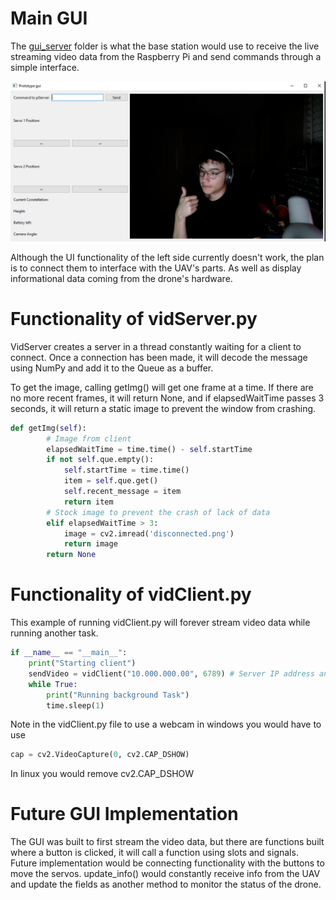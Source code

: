 # Main GUI
The [gui_server](/gui_server/) folder is what the base station would use to receive the live streaming video data from the Raspberry Pi and send commands through a simple interface.

![](/imgs/gui_demo.png)



Although the UI functionality of the left side currently doesn't work, the plan is to connect them to interface with the UAV's parts. As well as display informational data coming from the drone's hardware.

# Functionality of vidServer.py
VidServer creates a server in a thread constantly waiting for a client to connect. Once a connection has been made, it will decode the message using NumPy and add it to the Queue as a buffer.

To get the image, calling getImg() will get one frame at a time. If there are no more recent frames, it will return None, and if elapsedWaitTime passes 3 seconds, it will return a static image to prevent the window from crashing.

```python
def getImg(self):
        # Image from client
        elapsedWaitTime = time.time() - self.startTime
        if not self.que.empty():
            self.startTime = time.time()
            item = self.que.get()
            self.recent_message = item
            return item
        # Stock image to prevent the crash of lack of data
        elif elapsedWaitTime > 3:
            image = cv2.imread('disconnected.png')
            return image
        return None
```

# Functionality of vidClient.py

This example of running vidClient.py will forever stream video data while running another task.
```python
if __name__ == "__main__":
    print("Starting client")
    sendVideo = vidClient("10.000.000.00", 6789) # Server IP address and port
    while True:
        print("Running background Task")
        time.sleep(1)
```

Note in the vidClient.py file to use a webcam in windows you would have to use
```python
cap = cv2.VideoCapture(0, cv2.CAP_DSHOW)
```
In linux you would remove cv2.CAP_DSHOW

# Future GUI Implementation
The GUI was built to first stream the video data, but there are functions built where a button is clicked, it will call a function using slots and signals. Future implementation would be connecting functionality with the buttons to move the servos. update_info() would constantly receive info from the UAV and update the fields as another method to monitor the status of the drone.